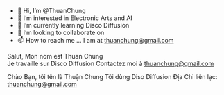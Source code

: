 - 👋 Hi, I’m @ThuanChung
- 👀 I’m interested in Electronic Arts and AI
- 🌱 I’m currently learning Disco Diffusion
- 💞️ I’m looking to collaborate on 
- 📫 How to reach me ... I am at thuanchung@gmail.com

Salut, Mon nom est Thuan Chung  
Je travaille sur Disco Diffusion
Contactez moi à thuanchung@gmail.com

Chào Bạn, tôi tên là Thuận Chung
Tôi dùng Diso Diffusion 
Địa Chỉ liên lạc: thuanchung@gmail.com

<!---
ThuanChung/ThuanChung is a ✨ special ✨ repository because its `README.md` (this file) appears on your GitHub profile.
You can click the Preview link to take a look at your changes.
--->

